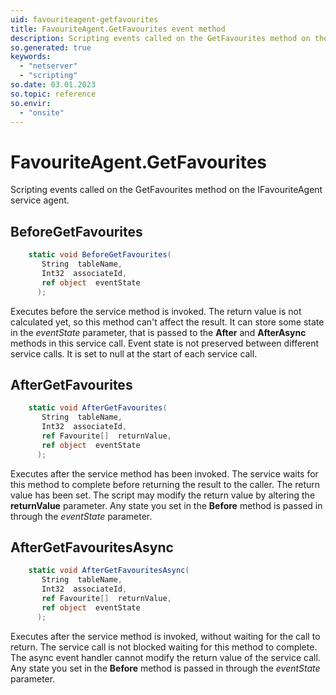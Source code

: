 ```yaml
---
uid: favouriteagent-getfavourites
title: FavouriteAgent.GetFavourites event method
description: Scripting events called on the GetFavourites method on the FavouriteAgent service agent.
so.generated: true
keywords:
  - "netserver"
  - "scripting"
so.date: 03.01.2023
so.topic: reference
so.envir:
  - "onsite"
---
```

# FavouriteAgent.GetFavourites

Scripting events called on the <see cref='M:SuperOffice.CRM.Services.IFavouriteAgent.GetFavourites'>GetFavourites</see> method on the <see cref='IFavouriteAgent'>IFavouriteAgent</see>  service agent.

## BeforeGetFavourites
```cs
    static void BeforeGetFavourites(
       String  tableName,
       Int32  associateId,
       ref object  eventState
      );
```
Executes before the service method is invoked.
The return value is not calculated yet, so this method can't affect the result.
It can store some state in the *eventState* parameter, that is passed to the **After** and **AfterAsync** methods in this service call.
Event state is not preserved between different service calls. It is set to null at the start of each service call.
## AfterGetFavourites
```cs
    static void AfterGetFavourites(
       String  tableName,
       Int32  associateId,
       ref Favourite[]  returnValue,
       ref object  eventState
      );
```
Executes after the service method has been invoked. The service waits for this method to complete before returning the result to the caller.
The return value has been set. The script may modify the return value by altering the **returnValue** parameter.
Any state you set in the **Before** method is passed in through the *eventState* parameter.
## AfterGetFavouritesAsync
```cs
    static void AfterGetFavouritesAsync(
       String  tableName,
       Int32  associateId,
       ref Favourite[]  returnValue,
       ref object  eventState
      );
```
Executes after the service method is invoked, without waiting for the call to return.
The service call is not blocked waiting for this method to complete.
The async event handler cannot modify the return value of the service call.
Any state you set in the **Before** method is passed in through the *eventState* parameter.

